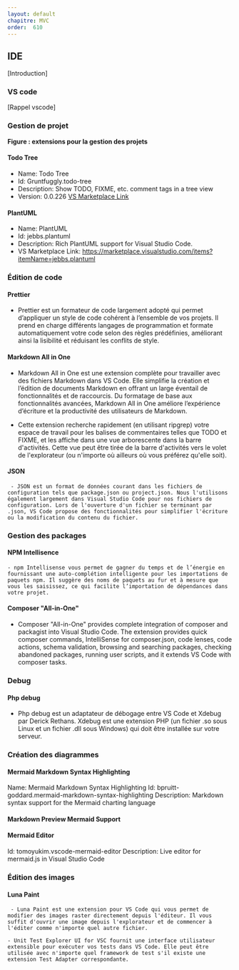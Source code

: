 ```yaml
---
layout: default
chapitre: MVC
order:  610
---
```



## IDE 

<!-- TODO rédaction-2 : Introduction 
- Définition de l'IDE
- Avantage
-->

[Introduction]

### VS code 

<!-- TODO rédaction-1 : rappel vs code -->

[Rappel vscode]


### Gestion de projet

<!-- TODO rapport-1 : Création d'une image qui résume les extensions de gestion de projet -->


**Figure : extensions pour la gestion des projets**


#### Todo Tree

- Name: Todo Tree
- Id: Gruntfuggly.todo-tree
- Description: Show TODO, FIXME, etc. comment tags in a tree view
- Version: 0.0.226
[VS Marketplace Link](https://marketplace.visualstudio.com/items?itemName=Gruntfuggly.todo-tree) 


#### PlantUML

- Name: PlantUML
- Id: jebbs.plantuml
- Description: Rich PlantUML support for Visual Studio Code.
- VS Marketplace Link: https://marketplace.visualstudio.com/items?itemName=jebbs.plantuml


### Édition de code  

#### Prettier

<!-- note -->

  -  Prettier est un formateur de code largement adopté qui permet d’appliquer un style de code cohérent à l’ensemble de vos projets. Il prend en charge différents langages de programmation et formate automatiquement votre code selon des règles prédéfinies, améliorant ainsi la lisibilité et réduisant les conflits de style.

#### Markdown All in One

 -  Markdown All in One est une extension complète pour travailler avec des fichiers Markdown dans VS Code. Elle simplifie la création et l’édition de documents Markdown en offrant un large éventail de fonctionnalités et de raccourcis. Du formatage de base aux fonctionnalités avancées, Markdown All in One améliore l’expérience d’écriture et la productivité des utilisateurs de Markdown.

- Cette extension recherche rapidement (en utilisant ripgrep) votre espace de travail pour les balises de commentaires telles que TODO et FIXME, et les affiche dans une vue arborescente dans la barre d'activités. Cette vue peut être tirée de la barre d'activités vers le volet de l'explorateur (ou n'importe où ailleurs où vous préférez qu'elle soit).

#### JSON

     - JSON est un format de données courant dans les fichiers de configuration tels que package.json ou project.json. Nous l'utilisons également largement dans Visual Studio Code pour nos fichiers de configuration. Lors de l'ouverture d'un fichier se terminant par .json, VS Code propose des fonctionnalités pour simplifier l'écriture ou la modification du contenu du fichier.





### Gestion des packages 

#### NPM Intellisence

    - npm Intellisense vous permet de gagner du temps et de l’énergie en fournissant une auto-complétion intelligente pour les importations de paquets npm. Il suggère des noms de paquets au fur et à mesure que vous les saisissez, ce qui facilite l’importation de dépendances dans votre projet.

#### Composer "All-in-One"

  - Composer "All-in-One" provides complete integration of composer and packagist into Visual Studio Code. The extension provides quick composer commands, IntelliSense for composer.json, code lenses, code actions, schema validation, browsing and searching packages, checking abandoned packages, running user scripts, and it extends VS Code with composer tasks.

    


### Debug

#### Php debug

   - Php debug est un adaptateur de débogage entre VS Code et Xdebug par Derick Rethans. Xdebug est une extension PHP (un fichier .so sous Linux et un fichier .dll sous Windows) qui doit être installée sur votre serveur.
  

  


### Création des diagrammes

#### Mermaid Markdown Syntax Highlighting

Name: Mermaid Markdown Syntax Highlighting
Id: bpruitt-goddard.mermaid-markdown-syntax-highlighting
Description: Markdown syntax support for the Mermaid charting language


#### Markdown Preview Mermaid Support

#### Mermaid Editor
Id: tomoyukim.vscode-mermaid-editor
Description: Live editor for mermaid.js in Visual Studio Code



### Édition des images  

#### Luna Paint
     - Luna Paint est une extension pour VS Code qui vous permet de modifier des images raster directement depuis l'éditeur. Il vous suffit d'ouvrir une image depuis l'explorateur et de commencer à l'éditer comme n'importe quel autre fichier.

    - Unit Test Explorer UI for VSC fournit une interface utilisateur extensible pour exécuter vos tests dans VS Code. Elle peut être utilisée avec n'importe quel framework de test s'il existe une extension Test Adapter correspondante.
  